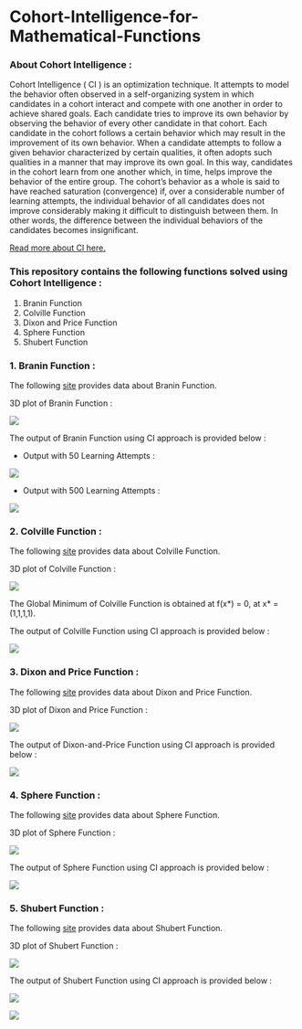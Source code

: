 # Cohort-Intelligence-for-Mathematical-Functions

### About Cohort Intelligence :

Cohort Intelligence ( CI ) is an optimization technique. It attempts to model the behavior often observed in a self-organizing system in which candidates in a cohort interact and compete with one another in order to achieve shared goals. Each candidate tries to improve its own behavior by observing the behavior of every other candidate in that cohort. Each candidate in the cohort follows a certain behavior which may result in the improvement of its own behavior. When a candidate attempts to follow a given behavior characterized by certain qualities, it often adopts such qualities in a manner that may improve its own goal. In this way, candidates in the cohort learn from one another which, in time, helps improve the behavior of the entire group. The cohort’s behavior as a whole is said to have reached saturation (convergence) if, over a considerable number of learning attempts, the individual behavior of all candidates does not improve considerably making it difficult to distinguish between them. In other words, the difference between the individual behaviors of the candidates becomes insignificant.

[Read more about CI here.](https://sites.google.com/site/oatresearch/cohort-intelligence)

### This repository contains the following functions solved using Cohort Intelligence :

1. Branin Function
2. Colville Function
3. Dixon and Price Function
4. Sphere Function 
5. Shubert Function

### 1. Branin Function :

The following [site](http://www.sfu.ca/~ssurjano/branin.html) provides data about Branin Function.

3D plot of Branin Function :

![](Branin-3D.png)

The output of Branin Function using CI approach is provided below :

- Output with 50 Learning Attempts : 

![](Branin-Function-SS-2.png)

- Output with 500 Learning Attempts : 

![](Branin-Function-SS-1.png)

### 2. Colville Function :

The following [site](http://www.sfu.ca/~ssurjano/colville.html) provides data about Colville Function.

3D plot of Colville Function :

![](Colville-3D.jpg)

The Global Minimum of Colville Function is obtained at f(x*) = 0, at x* = (1,1,1,1).

The output of Colville Function using CI approach is provided below :

![](Colville-Function.png)

### 3. Dixon and Price Function :

The following [site](http://www.sfu.ca/~ssurjano/dixonpr.html) provides data about Dixon and Price Function.

3D plot of Dixon and Price Function :

![](Dixon-and-Price-3D.jpeg)

The output of Dixon-and-Price Function using CI approach is provided below :

![](Dixon-and-Price-Function.png)

### 4. Sphere Function :

The following [site](https://www.sfu.ca/~ssurjano/spheref.html) provides data about Sphere Function.

3D plot of Sphere Function :

![](Sphere-3D.jpeg)

The output of Sphere Function using CI approach is provided below :

![](Sphere-Function.png)

### 5. Shubert Function :

The following [site](https://www.sfu.ca/~ssurjano/shubert.html) provides data about Shubert Function.

3D plot of Shubert Function :

![](Shubert-3D.png)

The output of Shubert Function using CI approach is provided below :

![](Shubert-Function-SS-1.png)

![](Shubert-Function-SS-2.png)


